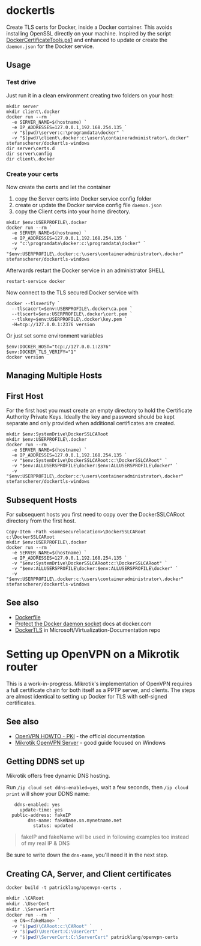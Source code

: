 # dockertls

Create TLS certs for Docker, inside a Docker container. This avoids installing OpenSSL directly on your machine.
Inspired by the script [DockerCertificateTools.ps1](https://github.com/Microsoft/Virtualization-Documentation/blob/master/windows-server-container-tools/DockerTLS/DockerCertificateTools.ps1) and enhanced to update or create the `daemon.json` for the Docker service.

## Usage

### Test drive

Just run it in a clean environment creating two folders on your host:

```
mkdir server
mkdir client\.docker
docker run --rm `
  -e SERVER_NAME=$(hostname) `
  -e IP_ADDRESSES=127.0.0.1,192.168.254.135 `
  -v "$(pwd)\server:c:\programdata\docker" `
  -v "$(pwd)\client\.docker:c:\users\containeradministrator\.docker" stefanscherer/dockertls-windows
dir server\certs.d
dir server\config
dir client\.docker
```

### Create your certs

Now create the certs and let the container

1. copy the Server certs into Docker service config folder
2. create or update the Docker service config file `daemon.json`
3. copy the Client certs into your home directory.

```
mkdir $env:USERPROFILE\.docker
docker run --rm `
  -e SERVER_NAME=$(hostname) `
  -e IP_ADDRESSES=127.0.0.1,192.168.254.135 `
  -v "c:\programdata\docker:c:\programdata\docker" `
  -v "$env:USERPROFILE\.docker:c:\users\containeradministrator\.docker" stefanscherer/dockertls-windows
```

Afterwards restart the Docker service in an administrator SHELL

```
restart-service docker
```

Now connect to the TLS secured Docker service with

```
docker --tlsverify `
  --tlscacert=$env:USERPROFILE\.docker\ca.pem `
  --tlscert=$env:USERPROFILE\.docker\cert.pem `
  --tlskey=$env:USERPROFILE\.docker\key.pem `
  -H=tcp://127.0.0.1:2376 version
```

Or just set some environment variables

```
$env:DOCKER_HOST="tcp://127.0.0.1:2376"
$env:DOCKER_TLS_VERIFY="1"
docker version
```

## Managing Multiple Hosts

## First Host
For the first host you must create an empty directory to hold the Certificate Authority Private Keys.
Ideally the key and password should be kept separate and only provided when additional certificates are created.
```
mkdir $env:SystemDrive\DockerSSLCARoot
mkdir $env:USERPROFILE\.docker
docker run --rm `
  -e SERVER_NAME=$(hostname) `
  -e IP_ADDRESSES=127.0.0.1,192.168.254.135 `
  -v "$env:SystemDrive\DockerSSLCARoot:c:\DockerSSLCARoot" `
  -v "$env:ALLUSERSPROFILE\docker:$env:ALLUSERSPROFILE\docker" `
  -v "$env:USERPROFILE\.docker:c:\users\containeradministrator\.docker" stefanscherer/dockertls-windows
```
## Subsequent Hosts
For subsequent hosts you first need to copy over the DockerSSLCARoot directory from the first host.
```
Copy-Item -Path <somesecurelocation>\DockerSSLCARoot c:\DockerSSLCARoot
mkdir $env:USERPROFILE\.docker
docker run --rm `
  -e SERVER_NAME=$(hostname) `
  -e IP_ADDRESSES=127.0.0.1,192.168.254.135 `
  -v "$env:SystemDrive\DockerSSLCARoot:c:\DockerSSLCARoot" `
  -v "$env:ALLUSERSPROFILE\docker:$env:ALLUSERSPROFILE\docker" `
  -v "$env:USERPROFILE\.docker:c:\users\containeradministrator\.docker" stefanscherer/dockertls-windows
```

## See also

* [Dockerfile](https://github.com/StefanScherer/dockerfiles-windows/blob/master/dockertls/Dockerfile)
* [Protect the Docker daemon socket](https://docs.docker.com/engine/security/https/) docs at docker.com
* [DockerTLS](https://github.com/Microsoft/Virtualization-Documentation/tree/master/windows-server-container-tools/DockerTLS) in Microsoft/Virtualization-Documentation repo 


# Setting up OpenVPN on a Mikrotik router

This is a work-in-progress. Mikrotik's implementation of OpenVPN requires a full certificate chain for both itself as a PPTP server, and clients. The steps are almost identical to setting up Docker for TLS with self-signed certificates.


## See also
* [OpenVPN HOWTO - PKI](https://openvpn.net/index.php/open-source/documentation/howto.html#pki) - the official documentation
* [Mikrotik OpenVPN Server](https://www.async.fi/2012/01/mikrotik-openvpn-server/) - good guide focused on Windows


## Getting DDNS set up
Mikrotik offers free dynamic DNS hosting.

Run `/ip cloud set ddns-enabled=yes`, wait a few seconds, then `/ip cloud print` will show your DDNS name:

```
   ddns-enabled: yes
     update-time: yes
  public-address: fakeIP
        dns-name: fakeName.sn.mynetname.net
          status: updated
```
> fakeIP and fakeName will be used in following examples too instead of my real IP & DNS

Be sure to write down the `dns-name`, you'll need it in the next step.

## Creating CA, Server, and Client certificates

`docker build -t patricklang/openvpn-certs .`


```powershell
mkdir .\CARoot
mkdir .\UserCert
mkdir .\ServerSert
docker run --rm `
  -e CN=<fakeName> `
  -v "$(pwd)\CARoot:c:\CARoot" `
  -v "$(pwd)\UserCert:C:\UserCert" `
  -v "$(pwd)\ServerCert:C:\ServerCert" patricklang/openvpn-certs
```